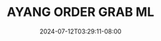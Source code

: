 --- 
title: "AYANG ORDER GRAB ML"
description: "video  video bokep AYANG ORDER GRAB ML dood full baru"
date: 2024-07-12T03:29:11-08:00
file_code: "o1gs8y6sw5vf"
draft: false
cover: "dtht653digbu4ono.jpg"
tags: ["AYANG", "ORDER", "GRAB", "bokep-indo", "bokep-viral", "bokep-ig"]
length: 4710
fld_id: "1483065"
foldername: "A prank"
categories: ["A prank"]
views: 0
---